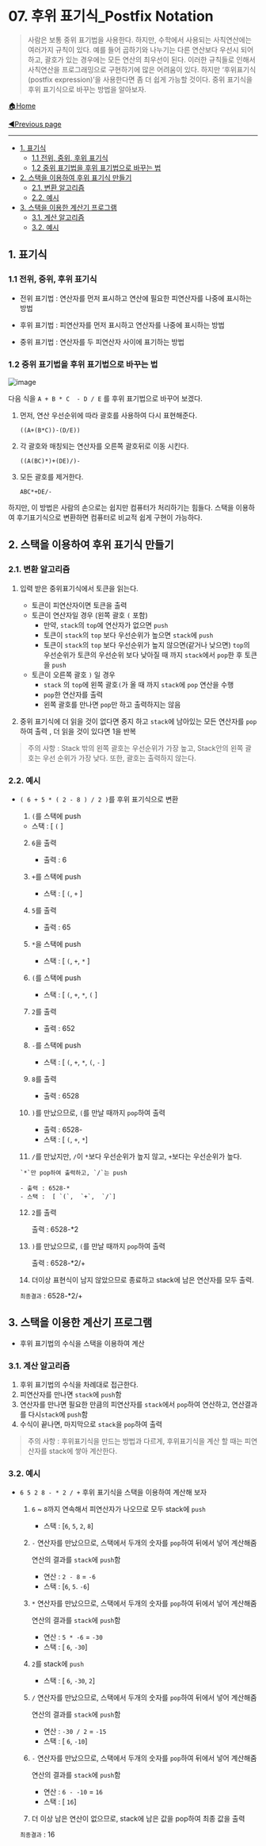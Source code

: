 # 07. 후위 표기식_Postfix Notation

> 사람은 보통 중위 표기법을 사용한다. 하지만, 수학에서 사용되는 사칙연산에는 여러가지 규칙이 있다. 예를 들어 곱하기와 나누기는 다른 연산보다 우선시 되어 하고, 괄호가 있는 경우에는 모든 연산의 최우선이 된다. 이러한 규칙들로 인해서 사칙연산을 프로그래밍으로 구현하기에 많은 어려움이 있다. 하지만 ‘후위표기식(postfix expression)’을 사용한다면 좀 더 쉽게 가능할 것이다. 중위 표기식을 후위 표기식으로 바꾸는 방법을 알아보자.

[🏠Home](https://github.com/batboy118/Study_Note)

[◀Previous page ](./README.md)

---

<!-- TOC -->

- [1. 표기식](#1-표기식)
	- [1.1 전위, 중위, 후위 표기식](#11-전위-중위-후위-표기식)
	- [1.2 중위 표기법을 후위 표기법으로 바꾸는 법](#12-중위-표기법을-후위-표기법으로-바꾸는-법)
- [2. 스택을 이용하여 후위 표기식 만들기](#2-스택을-이용하여-후위-표기식-만들기)
	- [2.1. 변환 알고리즘](#21-변환-알고리즘)
	- [2.2. 예시](#22-예시)
- [3. 스택을 이용한 계산기 프로그램](#3-스택을-이용한-계산기-프로그램)
	- [3.1. 계산 알고리즘](#31-계산-알고리즘)
	- [3.2. 예시](#32-예시)

<!-- /TOC -->

## 1. 표기식

### 1.1 전위, 중위, 후위 표기식

- 전위 표기법 : 연산자를 먼저 표시하고 연산에 필요한 피연산자를 나중에 표시하는 방법

- 후위 표기법 : 피연산자를 먼저 표시하고 연산자를 나중에 표시하는 방법

- 중위 표기법 : 연산자를 두 피연산자 사이에 표기하는 방법

### 1.2 중위 표기법을 후위 표기법으로 바꾸는 법

![image](https://user-images.githubusercontent.com/53181778/76681134-96330c00-65e7-11ea-9b24-659944a4a805.png)

다음 식을 `A + B * C  - D / E` 를 후위 표기법으로 바꾸어 보겠다.

1. 먼저, 연산 우선순위에 따라 괄호를 사용하여 다시 표현해준다.

   `((A+(B*C))-(D/E))`

2. 각 괄호와 매칭되는 연산자를 오른쪽 괄호뒤로 이동 시킨다.

   `((A(BC)*)+(DE)/)-`

3. 모든 괄호를 제거한다.

   `ABC*+DE/-`

하지만, 이 방법은 사람의 손으로는 쉽지만 컴퓨터가 처리하기는 힘들다. 스택을 이용하여 후기표기식으로 변환하면 컴퓨터로 비교적 쉽게 구현이 가능하다.

## 2. 스택을 이용하여 후위 표기식 만들기

### 2.1. 변환 알고리즘

1. 입력 받은 중위표기식에서 토큰을 읽는다.
   - 토큰이 피연산자이면 토큰을 출력
   - 토큰이 연산자일 경우 (왼쪽 괄호 `(` 포함)
     - 만약, `stack`의 `top`에 연산자가 없으면 `push`
     - 토큰이 `stack`의 `top` 보다 우선순위가 높으면 `stack`에 `push`
     - 토큰이 `stack`의 `top` 보다 우선순위가 높지 않으면(같거나 낮으면) `top`의 우선순위가 토큰의 우선순위 보다 낮아질 때 까지 `stack`에서 `pop`한 후 토큰을 `push`
   - 토큰이 오른쪽 괄호 `)` 일 경우
     - `stack` 의 `top`에 왼쪽 괄호`(`가 올 때 까지 `stack`에 `pop` 연산을 수행
     - `pop`한 연산자를 출력
     - 왼쪽 괄호를 만나면 `pop`만 하고 출력하지는 않음

2. 중위 표기식에 더 읽을 것이 없다면 중지 하고 `stack`에 남아있는 모든 연산자를 `pop`하여 출력 , 더 읽을 것이 있다면 1을 반복

> 주의 사항 : Stack 밖의 왼쪽 괄호는 우선순위가 가장 높고, Stack안의 왼쪽 괄호는 우선 순위가 가장 낮다. 또한, 괄호는 출력하지 않는다.

### 2.2. 예시

- `( 6 + 5 * ( 2 - 8 ) / 2 )`를 후위 표기식으로 변환

  1.  `(`를 스택에 push

     - 스택 : [ `(` ]

  2. `6`을 출력

     - 출력 : 6

  3. `+`를 스택에 push

     - 스택 : [ `(`,  `+` ]

  4. `5`를 출력

     - 출력 : 65

  5. `*`을 스택에 push

     - 스택 : [ `(`,  `+`,  `*` ]

  6. `(`를 스택에 push

     - 스택 : [ `(`,  `+`,  `*`, `(` ]

  7. `2`를 출력

     - 출력 : 652

  8. `-`를 스택에 push

     - 스택 : [ `(`,  `+`,  `*`, `(`, `-` ]

  9. `8`를 출력

     - 출력 : 6528

  10. `)`를 만났으므로, `(`를 만날 때까지 `pop`하여 출력

      - 출력 : 6528-
      - 스택 :  [ `(`,  `+`,  `*`]

  11.  `/`를 만났지만, `/`이 `*`보다 우선순위가 높지 않고, `+`보다는 우선순위가 높다.

      `*`만 pop하여 출력하고, `/`는 push

      - 출력 : 6528-*
      - 스택 :  [ `(`,  `+`,  `/`]

  12. `2`를 출력

      출력 : 6528-*2

  13. `)`를 만났으므로, `(`를 만날 때까지 `pop`하여 출력

      출력 : 6528-*2/+

  14. 더이상 표현식이 남지 않았으므로 종료하고 stack에 남은 연산자를 모두 출력.

  `최종결과` : 6528-*2/+

## 3. 스택을 이용한 계산기 프로그램

- 후위 표기법의 수식을 스택을 이용하여 계산

### 3.1. 계산 알고리즘

1. 후위 표기법의 수식을 차례대로 접근한다.
2. 피연산자를 만나면 `stack`에 `push`함
3. 연산자를 만나면 필요한 만큼의 피연산자를 `stack`에서 `pop`하여 연산하고, 연산결과를 다시`stack`에 `push`함
4. 수식이 끝나면, 마지막으로 `stack`을 `pop`하여 출력

> 주의 사항 : 후위표기식을 만드는 방법과 다르게, 후위표기식을 계산 할 때는 피연산자를 stack에 쌓아 계산한다.

### 3.2. 예시

- ` 6 5 2 8 - * 2 / + ` 후위 표기식을 스택을 이용하여 계산해 보자

  1. `6` ~ `8`까지 연속해서 피연산자가 나오므로 모두 stack에 `push`

     - 스택 : [`6`,  `5`,  `2`,  `8`]

  2. `-` 연산자를 만났으므로, 스택에서 두개의 숫자를 `pop`하여 뒤에서 넣어 계산해줌

     연산의 결과를 `stack`에 `push`함

     - 연산 : `2 - 8` = `-6`
     - 스택 : [`6`,  `5`. `-6`]

  3. `*` 연산자를 만났으므로, 스택에서 두개의 숫자를 `pop`하여 뒤에서 넣어 계산해줌

     연산의 결과를 `stack`에 `push`함

     - 연산 :  `5 * -6` = `-30`
     - 스택 : [ `6`, `-30`]

  4. `2`를 stack에 `push`

     - 스택 : [ `6`, `-30`, `2`]

  5. `/` 연산자를 만났으므로, 스택에서 두개의 숫자를 `pop`하여 뒤에서 넣어 계산해줌

     연산의 결과를 `stack`에 `push`함

     - 연산 :  `-30 / 2` = `-15`
     - 스택 : [ `6`, `-10`]

  6. `-` 연산자를 만났으므로, 스택에서 두개의 숫자를 `pop`하여 뒤에서 넣어 계산해줌

     연산의 결과를 `stack`에 `push`함

     - 연산 :  `6 - -10` = `16`
     - 스택 : [ `16`]

  7. 더 이상 남은 연산이 없으므로, stack에 남은 값을 pop하여 최종 값을 출력

  `최종결과` : 16

